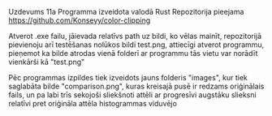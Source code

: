 Uzdevums 11a
Programma izveidota valodā Rust Repozitorija pieejama https://github.com/Konseyy/color-clipping

Atverot .exe failu, jāievada relatīvs path uz bildi, ko vēlas mainīt, repozitorijā pievienoju arī testēšanas nolūkos bildi test.png, attiecīgi atverot programmu, pieņemot ka bilde atrodas vienā folderī ar programmu tās vietu var norādīt vienkārši kā "test.png"

Pēc programmas izpildes tiek izveidots jauns folderis "images", kur tiek saglabāta bilde "comparison.png", kuras kreisajā pusē ir redzams oriģinālais fails, un pa labi trīs sekojoši sliekšnoti attēli ar progresīvi augstāku slieksni relatīvi pret oriģināla attēla histogrammas viduvējo
